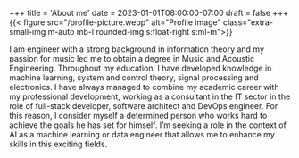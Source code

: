 +++
title = 'About me'
date = 2023-01-01T08:00:00-07:00
draft = false
+++
{{< figure src="/profile-picture.webp" alt="Profile image" class="extra-small-img m-auto mb-l rounded-img s:float-right s:ml-m">}}

I am engineer with a strong background in information theory and my passion for music led me to obtain a
degree in Music and Acoustic Engineering. Throughout my education, I have developed knowledge in machine
learning, system and control theory, signal processing and electronics. I have always managed to combine my
academic career with my professional development, working as a consultant in the IT sector in the role of
full-stack developer, software architect and DevOps engineer. For this reason, I consider myself a determined
person who works hard to achieve the goals he has set for himself. I’m seeking a role in the context of AI as a
machine learning or data engineer that allows me to enhance my skills in this exciting fields.
